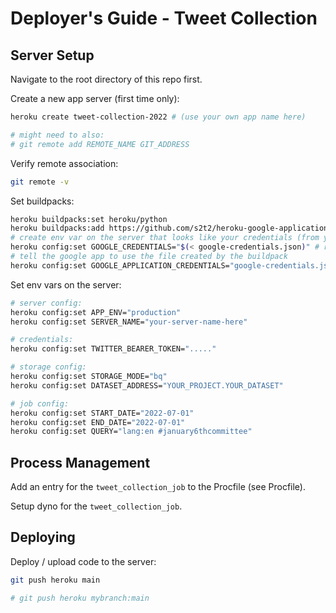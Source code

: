 



# Deployer's Guide - Tweet Collection

## Server Setup

Navigate to the root directory of this repo first.

Create a new app server (first time only):

```sh
heroku create tweet-collection-2022 # (use your own app name here)

# might need to also:
# git remote add REMOTE_NAME GIT_ADDRESS
```

Verify remote association:

```sh
git remote -v
```


Set buildpacks:

```sh
heroku buildpacks:set heroku/python
heroku buildpacks:add https://github.com/s2t2/heroku-google-application-credentials-buildpack
# create env var on the server that looks like your credentials (from your local file):
heroku config:set GOOGLE_CREDENTIALS="$(< google-credentials.json)" # references local creds file
# tell the google app to use the file created by the buildpack
heroku config:set GOOGLE_APPLICATION_CREDENTIALS="google-credentials.json" # references server creds
```


Set env vars on the server:

```sh
# server config:
heroku config:set APP_ENV="production"
heroku config:set SERVER_NAME="your-server-name-here"

# credentials:
heroku config:set TWITTER_BEARER_TOKEN="....."

# storage config:
heroku config:set STORAGE_MODE="bq"
heroku config:set DATASET_ADDRESS="YOUR_PROJECT.YOUR_DATASET"

# job config:
heroku config:set START_DATE="2022-07-01"
heroku config:set END_DATE="2022-07-01"
heroku config:set QUERY="lang:en #january6thcommittee"
```


## Process Management

Add an entry for the `tweet_collection_job` to the Procfile (see Procfile).

Setup dyno for the `tweet_collection_job`.


## Deploying

Deploy / upload code to the server:

```sh
git push heroku main

# git push heroku mybranch:main
```
